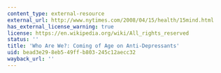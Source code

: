 ```yaml
---
content_type: external-resource
external_url: http://www.nytimes.com/2008/04/15/health/15mind.html
has_external_license_warning: true
license: https://en.wikipedia.org/wiki/All_rights_reserved
status: ''
title: 'Who Are We?: Coming of Age on Anti-Depressants'
uid: bead3e29-8eb5-49ff-b803-245c12aecc32
wayback_url: ''
---
```

